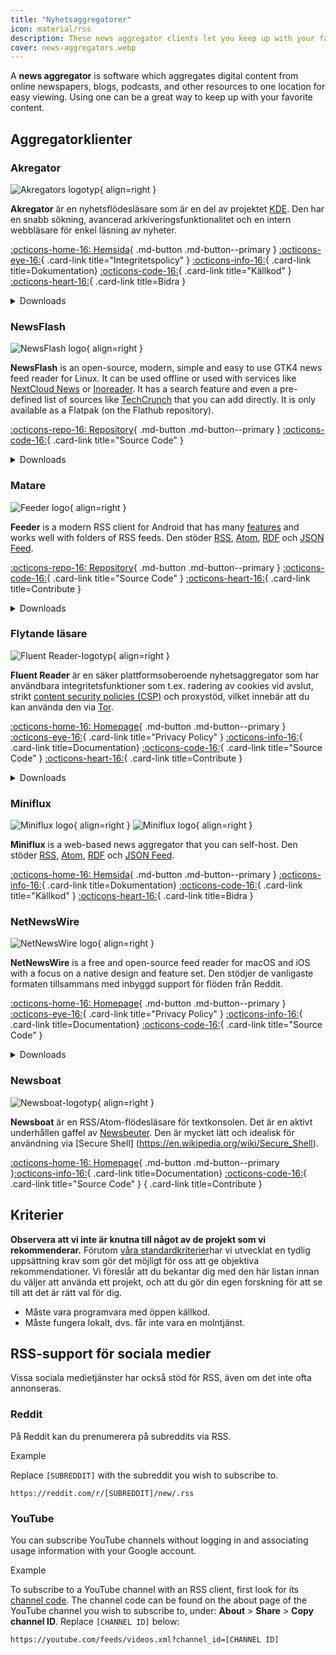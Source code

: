 ```yaml
---
title: "Nyhetsaggregatorer"
icon: material/rss
description: These news aggregator clients let you keep up with your favorite blogs and news sites using internet standards like RSS.
cover: news-aggregators.webp
---
```


A **news aggregator** is software which aggregates digital content from online newspapers, blogs, podcasts, and other resources to one location for easy viewing. Using one can be a great way to keep up with your favorite content.

## Aggregatorklienter

### Akregator

<div class="admonition recommendation" markdown>

![Akregators logotyp](assets/img/news-aggregators/akregator.svg){ align=right }

**Akregator** är en nyhetsflödesläsare som är en del av projektet [KDE](https://kde.org). Den har en snabb sökning, avancerad arkiveringsfunktionalitet och en intern webbläsare för enkel läsning av nyheter.

[:octicons-home-16: Hemsida](https://apps.kde.org/akregator){ .md-button .md-button--primary }
[:octicons-eye-16:](https://kde.org/privacypolicy-apps){ .card-link title="Integritetspolicy" }
[:octicons-info-16:](https://docs.kde.org/?application=akregator){ .card-link title=Dokumentation}
[:octicons-code-16:](https://invent.kde.org/pim/akregator){ .card-link title="Källkod" }
[:octicons-heart-16:](https://kde.org/community/donations){ .card-link title=Bidra }

<details class="downloads" markdown>
<summary>Downloads</summary>

- [:simple-flathub: Flathub](https://flathub.org/apps/details/org.kde.akregator)

</details>

</div>

### NewsFlash

<div class="admonition recommendation" markdown>

![NewsFlash logo](assets/img/news-aggregators/newsflash.png){ align=right }

**NewsFlash** is an open-source, modern, simple and easy to use GTK4 news feed reader for Linux. It can be used offline or used with services like [NextCloud News](https://apps.nextcloud.com/apps/news) or [Inoreader](https://inoreader.com). It has a search feature and even a pre-defined list of sources like [TechCrunch](https://techcrunch.com) that you can add directly. It is only available as a Flatpak (on the Flathub repository).

[:octicons-repo-16: Repository](https://gitlab.com/news-flash/news_flash_gtk){ .md-button .md-button--primary }
[:octicons-code-16:](https://gitlab.com/news-flash/news_flash_gtk){ .card-link title="Source Code" }

<details class="downloads" markdown>
<summary>Downloads</summary>

- [:simple-flathub: Flathub](https://flathub.org/apps/io.gitlab.news_flash.NewsFlash)

</details>

</div>

### Matare

<div class="admonition recommendation" markdown>

![Feeder logo](assets/img/news-aggregators/feeder.png){ align=right }

**Feeder** is a modern RSS client for Android that has many [features](https://github.com/spacecowboy/Feeder#features) and works well with folders of RSS feeds. Den stöder [RSS](https://en.wikipedia.org/wiki/RSS), [Atom](https://en.wikipedia.org/wiki/Atom_(Web_standard)), [RDF](https://en.wikipedia.org/wiki/RDF%2FXML) och [JSON Feed](https://en.wikipedia.org/wiki/JSON_Feed).

[:octicons-repo-16: Repository](https://github.com/spacecowboy/Feeder){ .md-button .md-button--primary }
[:octicons-code-16:](https://github.com/spacecowboy/Feeder){ .card-link title="Source Code" }
[:octicons-heart-16:](https://ko-fi.com/spacecowboy){ .card-link title=Contribute }

<details class="downloads" markdown>
<summary>Downloads</summary>

- [:simple-googleplay: Google Play](https://play.google.com/store/apps/details?id=com.nononsenseapps.feeder.play)
- [:simple-github: GitHub](https://github.com/spacecowboy/Feeder/releases)

</details>

</div>

### Flytande läsare

<div class="admonition recommendation" markdown>

![Fluent Reader-logotyp](assets/img/news-aggregators/fluent-reader.svg){ align=right }

**Fluent Reader** är en säker plattformsoberoende nyhetsaggregator som har användbara integritetsfunktioner som t.ex. radering av cookies vid avslut, strikt [content security policies (CSP)](https://en.wikipedia.org/wiki/Content_Security_Policy) och proxystöd, vilket innebär att du kan använda den via [Tor](tor.md).

[:octicons-home-16: Homepage](https://hyliu.me/fluent-reader){ .md-button .md-button--primary }
[:octicons-eye-16:](https://github.com/yang991178/fluent-reader/wiki/Privacy){ .card-link title="Privacy Policy" }
[:octicons-info-16:](https://github.com/yang991178/fluent-reader/wiki){ .card-link title=Documentation}
[:octicons-code-16:](https://github.com/yang991178/fluent-reader){ .card-link title="Source Code" }
[:octicons-heart-16:](https://github.com/sponsors/yang991178){ .card-link title=Contribute }

<details class="downloads" markdown>
<summary>Downloads</summary>

- [:fontawesome-brands-windows: Windows](https://hyliu.me/fluent-reader)
- [:simple-appstore: App Store](https://apps.apple.com/app/id1520907427)

</details>

</div>

### Miniflux

<div class="admonition recommendation" markdown>

![Miniflux logo](assets/img/news-aggregators/miniflux.svg#only-light){ align=right }
![Miniflux logo](assets/img/news-aggregators/miniflux-dark.svg#only-dark){ align=right }

**Miniflux** is a web-based news aggregator that you can self-host. Den stöder [RSS](https://en.wikipedia.org/wiki/RSS), [Atom](https://en.wikipedia.org/wiki/Atom_(Web_standard)), [RDF](https://en.wikipedia.org/wiki/RDF%2FXML) och [JSON Feed](https://en.wikipedia.org/wiki/JSON_Feed).

[:octicons-home-16: Hemsida](https://miniflux.app){ .md-button .md-button--primary }
[:octicons-info-16:](https://miniflux.app/docs/index.html){ .card-link title=Dokumentation}
[:octicons-code-16:](https://github.com/miniflux/v2){ .card-link title="Källkod" }
[:octicons-heart-16:](https://miniflux.app/#donations){ .card-link title=Bidra }

</div>

### NetNewsWire

<div class="admonition recommendation" markdown>

![NetNewsWire logo](assets/img/news-aggregators/netnewswire.png){ align=right }

**NetNewsWire** is a free and open-source feed reader for macOS and iOS with a focus on a native design and feature set. Den stödjer de vanligaste formaten tillsammans med inbyggd support för flöden från Reddit.

[:octicons-home-16: Homepage](https://netnewswire.com){ .md-button .md-button--primary }
[:octicons-eye-16:](https://netnewswire.com/privacypolicy.html){ .card-link title="Privacy Policy" }
[:octicons-info-16:](https://netnewswire.com/help){ .card-link title=Documentation}
[:octicons-code-16:](https://github.com/Ranchero-Software/NetNewsWire){ .card-link title="Source Code" }

<details class="downloads" markdown>
<summary>Downloads</summary>

- [:simple-appstore: App Store](https://apps.apple.com/app/id1480640210)
- [:simple-apple: macOS](https://netnewswire.com)

</details>

</div>

### Newsboat

<div class="admonition recommendation" markdown>

![Newsboat-logotyp](assets/img/news-aggregators/newsboat.svg){ align=right }

**Newsboat** är en RSS/Atom-flödesläsare för textkonsolen. Det är en aktivt underhållen gaffel av [Newsbeuter](https://en.wikipedia.org/wiki/Newsbeuter). Den är mycket lätt och idealisk för användning via [Secure Shell] (https://en.wikipedia.org/wiki/Secure_Shell).

[:octicons-home-16: Homepage](https://openwrt.org){ .md-button .md-button--primary }[:octicons-info-16:](https://openwrt.org/docs/start){ .card-link title=Documentation}
[:octicons-code-16:](https://github.com/newsboat/newsboat){ .card-link title="Source Code" }
[](){ .card-link title=Contribute }

</div>

## Kriterier

**Observera att vi inte är knutna till något av de projekt som vi rekommenderar.** Förutom [våra standardkriterier](about/criteria.md)har vi utvecklat en tydlig uppsättning krav som gör det möjligt för oss att ge objektiva rekommendationer. Vi föreslår att du bekantar dig med den här listan innan du väljer att använda ett projekt, och att du gör din egen forskning för att se till att det är rätt val för dig.

- Måste vara programvara med öppen källkod.
- Måste fungera lokalt, dvs. får inte vara en molntjänst.

## RSS-support för sociala medier

Vissa sociala medietjänster har också stöd för RSS, även om det inte ofta annonseras.

### Reddit

På Reddit kan du prenumerera på subreddits via RSS.

<div class="admonition example" markdown>
<p class="admonition-title">Example</p>

Replace `[SUBREDDIT]` with the subreddit you wish to subscribe to.

```text
https://reddit.com/r/[SUBREDDIT]/new/.rss
```

</div>

### YouTube

You can subscribe YouTube channels without logging in and associating usage information with your Google account.

<div class="admonition example" markdown>
<p class="admonition-title">Example</p>

To subscribe to a YouTube channel with an RSS client, first look for its [channel code](https://support.google.com/youtube/answer/6180214). The channel code can be found on the about page of the YouTube channel you wish to subscribe to, under: **About** > **Share** > **Copy channel ID**. Replace `[CHANNEL ID]` below:

```text
https://youtube.com/feeds/videos.xml?channel_id=[CHANNEL ID]
```

</div>

